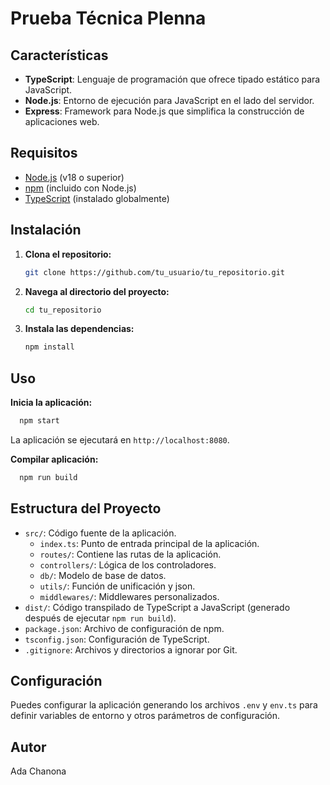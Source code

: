 
# Prueba Técnica Plenna

## Características

- **TypeScript**: Lenguaje de programación que ofrece tipado estático para JavaScript.
- **Node.js**: Entorno de ejecución para JavaScript en el lado del servidor.
- **Express**: Framework para Node.js que simplifica la construcción de aplicaciones web.

## Requisitos

- [Node.js](https://nodejs.org/) (v18 o superior)
- [npm](https://www.npmjs.com/) (incluido con Node.js)
- [TypeScript](https://www.typescriptlang.org/) (instalado globalmente)

## Instalación

1. **Clona el repositorio:**

   ```bash
   git clone https://github.com/tu_usuario/tu_repositorio.git
   ```

2. **Navega al directorio del proyecto:**

   ```bash
   cd tu_repositorio
   ```

3. **Instala las dependencias:**

   ```bash
   npm install
   ```

## Uso
**Inicia la aplicación:**
```bash
  npm start
```
La aplicación se ejecutará en `http://localhost:8080`.

**Compilar aplicación:**
```bash
  npm run build
```

## Estructura del Proyecto
- `src/`: Código fuente de la aplicación.
  - `index.ts`: Punto de entrada principal de la aplicación.
  - `routes/`: Contiene las rutas de la aplicación.
  - `controllers/`: Lógica de los controladores.
  - `db/`: Modelo de base de datos.
  - `utils/`: Función de unificación y json.
  - `middlewares/`: Middlewares personalizados.
- `dist/`: Código transpilado de TypeScript a JavaScript (generado después de ejecutar `npm run build`).
- `package.json`: Archivo de configuración de npm.
- `tsconfig.json`: Configuración de TypeScript.
- `.gitignore`: Archivos y directorios a ignorar por Git.

## Configuración
Puedes configurar la aplicación generando los archivos `.env` y `env.ts` para definir variables de entorno y otros parámetros de configuración.

## Autor
Ada Chanona   
```
